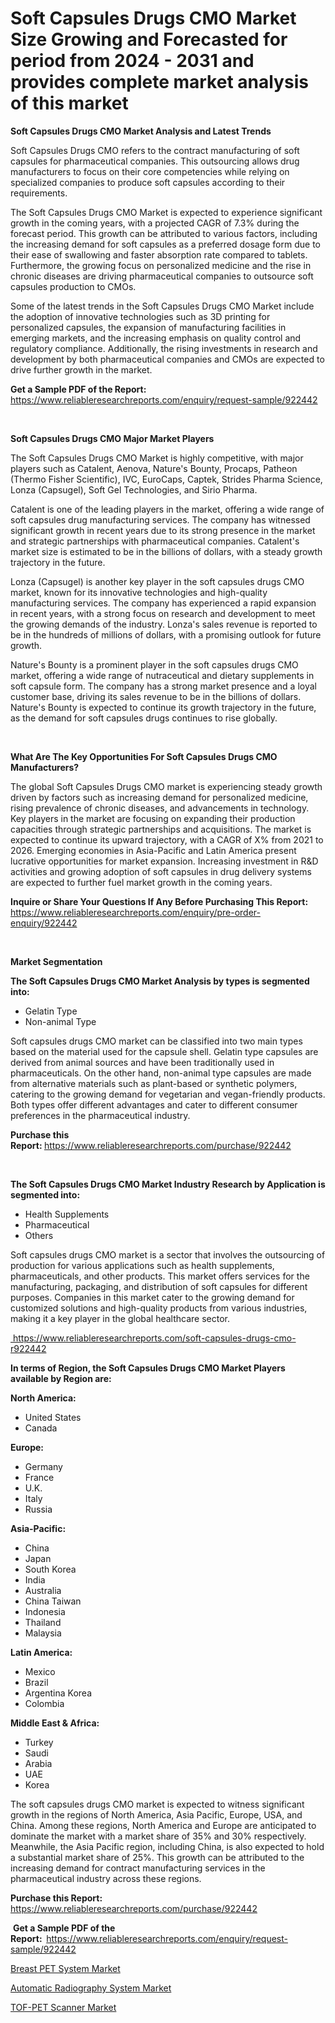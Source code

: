 <p><h1>Soft Capsules Drugs CMO Market Size Growing and Forecasted for period from 2024 - 2031 and provides complete market analysis of this market</h1></p><p><strong>Soft Capsules Drugs CMO Market Analysis and Latest Trends</strong></p>
<p><p>Soft Capsules Drugs CMO refers to the contract manufacturing of soft capsules for pharmaceutical companies. This outsourcing allows drug manufacturers to focus on their core competencies while relying on specialized companies to produce soft capsules according to their requirements.</p><p>The Soft Capsules Drugs CMO Market is expected to experience significant growth in the coming years, with a projected CAGR of 7.3% during the forecast period. This growth can be attributed to various factors, including the increasing demand for soft capsules as a preferred dosage form due to their ease of swallowing and faster absorption rate compared to tablets. Furthermore, the growing focus on personalized medicine and the rise in chronic diseases are driving pharmaceutical companies to outsource soft capsules production to CMOs.</p><p>Some of the latest trends in the Soft Capsules Drugs CMO Market include the adoption of innovative technologies such as 3D printing for personalized capsules, the expansion of manufacturing facilities in emerging markets, and the increasing emphasis on quality control and regulatory compliance. Additionally, the rising investments in research and development by both pharmaceutical companies and CMOs are expected to drive further growth in the market.</p></p>
<p><strong>Get a Sample PDF of the Report:&nbsp;</strong> <a href="https://www.reliableresearchreports.com/enquiry/request-sample/922442">https://www.reliableresearchreports.com/enquiry/request-sample/922442</a></p>
<p>&nbsp;</p>
<p><strong>Soft Capsules Drugs CMO Major Market Players</strong></p>
<p><p>The Soft Capsules Drugs CMO Market is highly competitive, with major players such as Catalent, Aenova, Nature's Bounty, Procaps, Patheon (Thermo Fisher Scientific), IVC, EuroCaps, Captek, Strides Pharma Science, Lonza (Capsugel), Soft Gel Technologies, and Sirio Pharma. </p><p>Catalent is one of the leading players in the market, offering a wide range of soft capsules drug manufacturing services. The company has witnessed significant growth in recent years due to its strong presence in the market and strategic partnerships with pharmaceutical companies. Catalent's market size is estimated to be in the billions of dollars, with a steady growth trajectory in the future.</p><p>Lonza (Capsugel) is another key player in the soft capsules drugs CMO market, known for its innovative technologies and high-quality manufacturing services. The company has experienced a rapid expansion in recent years, with a strong focus on research and development to meet the growing demands of the industry. Lonza's sales revenue is reported to be in the hundreds of millions of dollars, with a promising outlook for future growth.</p><p>Nature's Bounty is a prominent player in the soft capsules drugs CMO market, offering a wide range of nutraceutical and dietary supplements in soft capsule form. The company has a strong market presence and a loyal customer base, driving its sales revenue to be in the billions of dollars. Nature's Bounty is expected to continue its growth trajectory in the future, as the demand for soft capsules drugs continues to rise globally.</p></p>
<p>&nbsp;</p>
<p><strong>What Are The Key Opportunities For Soft Capsules Drugs CMO Manufacturers?</strong></p>
<p><p>The global Soft Capsules Drugs CMO market is experiencing steady growth driven by factors such as increasing demand for personalized medicine, rising prevalence of chronic diseases, and advancements in technology. Key players in the market are focusing on expanding their production capacities through strategic partnerships and acquisitions. The market is expected to continue its upward trajectory, with a CAGR of X% from 2021 to 2026. Emerging economies in Asia-Pacific and Latin America present lucrative opportunities for market expansion. Increasing investment in R&D activities and growing adoption of soft capsules in drug delivery systems are expected to further fuel market growth in the coming years.</p></p>
<p><strong>Inquire or Share Your Questions If Any Before Purchasing This Report:</strong> <a href="https://www.reliableresearchreports.com/enquiry/pre-order-enquiry/922442">https://www.reliableresearchreports.com/enquiry/pre-order-enquiry/922442</a></p>
<p>&nbsp;</p>
<p><strong>Market Segmentation</strong></p>
<p><strong>The Soft Capsules Drugs CMO Market Analysis by types is segmented into:</strong></p>
<p><ul><li>Gelatin Type</li><li>Non-animal Type</li></ul></p>
<p><p>Soft capsules drugs CMO market can be classified into two main types based on the material used for the capsule shell. Gelatin type capsules are derived from animal sources and have been traditionally used in pharmaceuticals. On the other hand, non-animal type capsules are made from alternative materials such as plant-based or synthetic polymers, catering to the growing demand for vegetarian and vegan-friendly products. Both types offer different advantages and cater to different consumer preferences in the pharmaceutical industry.</p></p>
<p><strong>Purchase this Report:&nbsp;</strong><a href="https://www.reliableresearchreports.com/purchase/922442">https://www.reliableresearchreports.com/purchase/922442</a></p>
<p>&nbsp;</p>
<p><strong>The Soft Capsules Drugs CMO Market Industry Research by Application is segmented into:</strong></p>
<p><ul><li>Health Supplements</li><li>Pharmaceutical</li><li>Others</li></ul></p>
<p><p>Soft capsules drugs CMO market is a sector that involves the outsourcing of production for various applications such as health supplements, pharmaceuticals, and other products. This market offers services for the manufacturing, packaging, and distribution of soft capsules for different purposes. Companies in this market cater to the growing demand for customized solutions and high-quality products from various industries, making it a key player in the global healthcare sector.</p></p>
<p><a href="https://www.reliableresearchreports.com/soft-capsules-drugs-cmo-r922442">&nbsp;https://www.reliableresearchreports.com/soft-capsules-drugs-cmo-r922442</a></p>
<p><strong>In terms of Region, the Soft Capsules Drugs CMO Market Players available by Region are:</strong></p>
<p>
    <p> <strong> North America: </strong>
        <ul>
            <li>United States</li>
            <li>Canada</li>
        </ul>
        </p> 
    <p> <strong> Europe: </strong>
        <ul>
            <li>Germany</li>
            <li>France</li>
            <li>U.K.</li>
            <li>Italy</li>
            <li>Russia</li>
        </ul>
        </p> 
    <p> <strong> Asia-Pacific: </strong>
        <ul>
            <li>China</li>
            <li>Japan</li>
            <li>South Korea</li>
            <li>India</li>
            <li>Australia</li>
            <li>China Taiwan</li>
            <li>Indonesia</li>
            <li>Thailand</li>
            <li>Malaysia</li>
        </ul>
        </p> 
    <p> <strong> Latin America: </strong>
        <ul>
            <li>Mexico</li>
            <li>Brazil</li>
            <li>Argentina Korea</li>
            <li>Colombia</li>
        </ul>
        </p> 
    <p> <strong> Middle East & Africa: </strong>
        <ul>
            <li>Turkey</li>
            <li>Saudi</li>
            <li>Arabia</li>
            <li>UAE</li>
            <li>Korea</li>
        </ul>
    </p>
    </p>
<p><p>The soft capsules drugs CMO market is expected to witness significant growth in the regions of North America, Asia Pacific, Europe, USA, and China. Among these regions, North America and Europe are anticipated to dominate the market with a market share of 35% and 30% respectively. Meanwhile, the Asia Pacific region, including China, is also expected to hold a substantial market share of 25%. This growth can be attributed to the increasing demand for contract manufacturing services in the pharmaceutical industry across these regions.</p></p>
<p><strong>Purchase this Report: </strong><a href="https://www.reliableresearchreports.com/purchase/922442">https://www.reliableresearchreports.com/purchase/922442</a></p>
<p>&nbsp;<strong>Get a Sample PDF of the Report:&nbsp;&nbsp;</strong><a href="https://www.reliableresearchreports.com/enquiry/request-sample/922442">https://www.reliableresearchreports.com/enquiry/request-sample/922442</a></p>
<p><strong></strong></p>
<p><p><a href="https://github.com/lsapaaep8/Market-Research-Report-List-1/blob/main/breast-pet-system-market.md">Breast PET System Market</a></p><p><a href="https://github.com/AnnChovey2023/Market-Research-Report-List-1/blob/main/automatic-radiography-system-market.md">Automatic Radiography System Market</a></p><p><a href="https://github.com/yadanielu/Market-Research-Report-List-1/blob/main/tof-pet-scanner-market.md">TOF-PET Scanner Market</a></p></p>